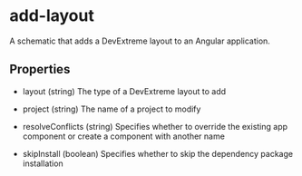 # add-layout

A schematic that adds a DevExtreme layout to an Angular application.

## Properties

- layout (string)
 The type of a DevExtreme layout to add

- project (string)
 The name of a project to modify

- resolveConflicts (string)
 Specifies whether to override the existing app component or create a component with another name

- skipInstall (boolean)
 Specifies whether to skip the dependency package installation
